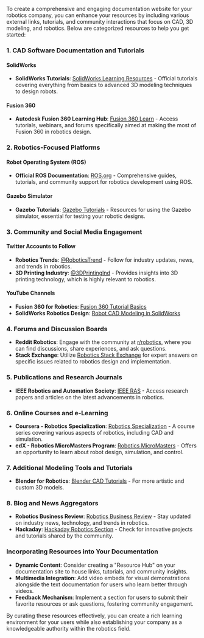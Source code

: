 To create a comprehensive and engaging documentation website for your robotics company, you can enhance your resources by including various external links, tutorials, and community interactions that focus on CAD, 3D modeling, and robotics. Below are categorized resources to help you get started:

### 1. CAD Software Documentation and Tutorials

#### SolidWorks
- **SolidWorks Tutorials**: [SolidWorks Learning Resources](https://www.solidworks.com/sw/resources/tutorials.htm) - Official tutorials covering everything from basics to advanced 3D modeling techniques to design robots.

#### Fusion 360
- **Autodesk Fusion 360 Learning Hub**: [Fusion 360 Learn](https://www.autodesk.com/products/fusion-360/learn-and-support) - Access tutorials, webinars, and forums specifically aimed at making the most of Fusion 360 in robotics design.

### 2. Robotics-Focused Platforms

#### Robot Operating System (ROS)
- **Official ROS Documentation**: [ROS.org](http://wiki.ros.org/) - Comprehensive guides, tutorials, and community support for robotics development using ROS.

#### Gazebo Simulator
- **Gazebo Tutorials**: [Gazebo Tutorials](http://gazebosim.org/tutorials) - Resources for using the Gazebo simulator, essential for testing your robotic designs.

### 3. Community and Social Media Engagement

#### Twitter Accounts to Follow
- **Robotics Trends**: [@RoboticsTrend](https://twitter.com/RoboticsTrend) - Follow for industry updates, news, and trends in robotics.
- **3D Printing Industry**: [@3DPrintingInd](https://twitter.com/3DPrintingInd) - Provides insights into 3D printing technology, which is highly relevant to robotics.

#### YouTube Channels
- **Fusion 360 for Robotics**: [Fusion 360 Tutorial Basics](https://www.youtube.com/watch?v=_6tM3ijY79Y)
- **SolidWorks Robotics Design**: [Robot CAD Modeling in SolidWorks](https://www.youtube.com/watch?v=bX088gXR2_U)

### 4. Forums and Discussion Boards

- **Reddit Robotics**: Engage with the community at [r/robotics](https://www.reddit.com/r/robotics/), where you can find discussions, share experiences, and ask questions.
- **Stack Exchange**: Utilize [Robotics Stack Exchange](https://robotics.stackexchange.com/) for expert answers on specific issues related to robotics design and implementation.

### 5. Publications and Research Journals

- **IEEE Robotics and Automation Society**: [IEEE RAS](https://www.ieee-ras.org/) - Access research papers and articles on the latest advancements in robotics.

### 6. Online Courses and e-Learning

- **Coursera - Robotics Specialization**: [Robotics Specialization](https://www.coursera.org/specializations/robotics) - A course series covering various aspects of robotics, including CAD and simulation.
- **edX - Robotics MicroMasters Program**: [Robotics MicroMasters](https://www.edx.org/micromasters/columbiax-robotics) - Offers an opportunity to learn about robot design, simulation, and control.

### 7. Additional Modeling Tools and Tutorials

- **Blender for Robotics**: [Blender CAD Tutorials](https://www.blender.org/support/tutorials/) - For more artistic and custom 3D models.
  
### 8. Blog and News Aggregators

- **Robotics Business Review**: [Robotics Business Review](https://www.roboticsbusinessreview.com/) - Stay updated on industry news, technology, and trends in robotics.
- **Hackaday**: [Hackaday Robotics Section](https://hackaday.com/tag/robotics/) - Check for innovative projects and tutorials shared by the community.

### Incorporating Resources into Your Documentation

- **Dynamic Content**: Consider creating a "Resource Hub" on your documentation site to house links, tutorials, and community insights.
- **Multimedia Integration**: Add video embeds for visual demonstrations alongside the text documentation for users who learn better through videos.
- **Feedback Mechanism**: Implement a section for users to submit their favorite resources or ask questions, fostering community engagement.

By curating these resources effectively, you can create a rich learning environment for your users while also establishing your company as a knowledgeable authority within the robotics field.